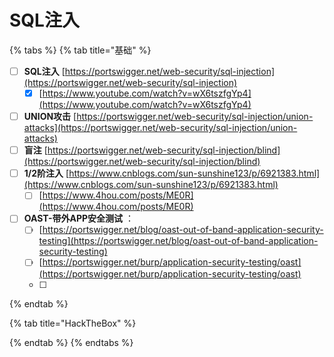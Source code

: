 # SQL注入

{% tabs %}
{% tab title="基础" %}
* [ ] **SQL注入**             [https://portswigger.net/web-security/sql-injection](https://portswigger.net/web-security/sql-injection)
  * [x] [https://www.youtube.com/watch?v=wX6tszfgYp4](https://www.youtube.com/watch?v=wX6tszfgYp4)
* [ ] **UNION攻击**        [https://portswigger.net/web-security/sql-injection/union-attacks](https://portswigger.net/web-security/sql-injection/union-attacks)
* [ ] **盲注**                    [https://portswigger.net/web-security/sql-injection/blind](https://portswigger.net/web-security/sql-injection/blind)
* [ ] **1/2阶注入**         [https://www.cnblogs.com/sun-sunshine123/p/6921383.html](https://www.cnblogs.com/sun-sunshine123/p/6921383.html)
  * [ ] [https://www.4hou.com/posts/ME0R](https://www.4hou.com/posts/ME0R)
* [ ] **OAST-带外APP安全测试** ：
  * [ ]  [https://portswigger.net/blog/oast-out-of-band-application-security-testing](https://portswigger.net/blog/oast-out-of-band-application-security-testing)
  * [ ] [https://portswigger.net/burp/application-security-testing/oast](https://portswigger.net/burp/application-security-testing/oast)
  * [ ] 
{% endtab %}

{% tab title="HackTheBox" %}

{% endtab %}
{% endtabs %}



